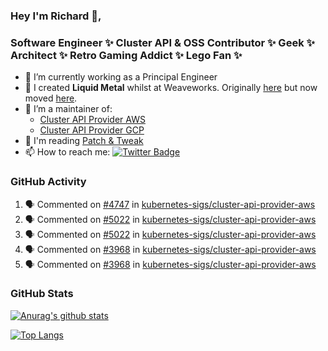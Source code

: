 ### Hey I'm Richard 👋, 

<h3 align="left">Software Engineer ✨ Cluster API & OSS Contributor ✨ Geek ✨ Architect ✨ Retro Gaming Addict ✨ Lego Fan ✨</h3>

- 🔭 I’m currently working as a Principal Engineer
- 📯 I created **Liquid Metal** whilst at Weaveworks. Originally [here](https://github.com/weaveworks-liquidmetal) but now moved [here](https://github.com/liquidmetal-dev).
- 👯 I’m a maintainer of:
  -  [Cluster API Provider AWS](https://github.com/kubernetes-sigs/cluster-api-provider-aws)
  -  [Cluster API Provider GCP](https://github.com/kubernetes-sigs/cluster-api-provider-gcp)
- 💬 I'm reading [Patch & Tweak](https://bjooks.com/products/patch-tweak-exploring-modular-synthesis)
- 📫 How to reach me: [![Twitter Badge](https://img.shields.io/badge/-@fruit_case-00acee?style=flat&logo=Twitter&logoColor=white)](https://twitter.com/intent/follow?screen_name=fruit_case "Follow on Twitter")

### GitHub Activity 

<!--START_SECTION:activity-->
1. 🗣 Commented on [#4747](https://github.com/kubernetes-sigs/cluster-api-provider-aws/issues/4747#issuecomment-2241254529) in [kubernetes-sigs/cluster-api-provider-aws](https://github.com/kubernetes-sigs/cluster-api-provider-aws)
2. 🗣 Commented on [#5022](https://github.com/kubernetes-sigs/cluster-api-provider-aws/pull/5022#issuecomment-2241017418) in [kubernetes-sigs/cluster-api-provider-aws](https://github.com/kubernetes-sigs/cluster-api-provider-aws)
3. 🗣 Commented on [#5022](https://github.com/kubernetes-sigs/cluster-api-provider-aws/pull/5022#issuecomment-2241016631) in [kubernetes-sigs/cluster-api-provider-aws](https://github.com/kubernetes-sigs/cluster-api-provider-aws)
4. 🗣 Commented on [#3968](https://github.com/kubernetes-sigs/cluster-api-provider-aws/issues/3968#issuecomment-2239983076) in [kubernetes-sigs/cluster-api-provider-aws](https://github.com/kubernetes-sigs/cluster-api-provider-aws)
5. 🗣 Commented on [#3968](https://github.com/kubernetes-sigs/cluster-api-provider-aws/issues/3968#issuecomment-2239982535) in [kubernetes-sigs/cluster-api-provider-aws](https://github.com/kubernetes-sigs/cluster-api-provider-aws)
<!--END_SECTION:activity-->

### GitHub Stats

[![Anurag's github stats](https://github-readme-stats.vercel.app/api?username=richardcase&count_private=true&show_icons=true)](https://github.com/anuraghazra/github-readme-stats)

[![Top Langs](https://github-readme-stats.vercel.app/api/top-langs/?username=richardcase&hide=html&layout=compact)](https://github.com/anuraghazra/github-readme-stats)
